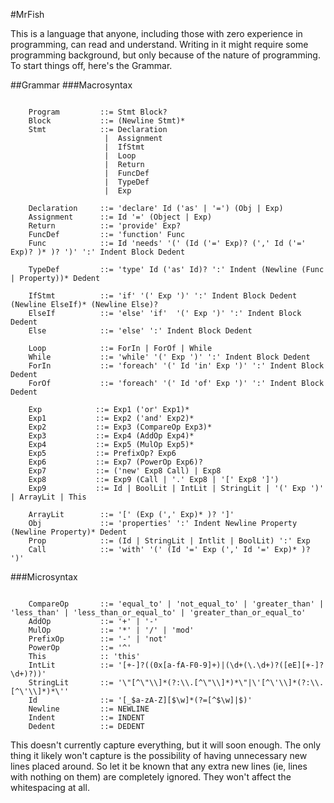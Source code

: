 #MrFish

This is a language that anyone, including those with zero experience in programming, can read and understand. Writing in it might require some programming background, but only because of the nature of programming. To start things off, here's the Grammar.

##Grammar
###Macrosyntax

```

    Program         ::= Stmt Block?
    Block           ::= (Newline Stmt)*
    Stmt            ::= Declaration
                     |  Assignment
                     |  IfStmt
                     |  Loop
                     |  Return
                     |  FuncDef
                     |  TypeDef
                     |  Exp

    Declaration     ::= 'declare' Id ('as' | '=') (Obj | Exp)
    Assignment      ::= Id '=' (Object | Exp)
    Return          ::= 'provide' Exp?
    FuncDef         ::= 'function' Func
    Func            ::= Id 'needs' '(' (Id ('=' Exp)? (',' Id ('=' Exp)? )* )? ')' ':' Indent Block Dedent

    TypeDef         ::= 'type' Id ('as' Id)? ':' Indent (Newline (Func | Property))* Dedent 

    IfStmt          ::= 'if' '(' Exp ')' ':' Indent Block Dedent (Newline ElseIf)* (Newline Else)?
    ElseIf          ::= 'else' 'if'  '(' Exp ')' ':' Indent Block Dedent
    Else            ::= 'else' ':' Indent Block Dedent

    Loop            ::= ForIn | ForOf | While
    While           ::= 'while' '(' Exp ')' ':' Indent Block Dedent
    ForIn           ::= 'foreach' '(' Id 'in' Exp ')' ':' Indent Block Dedent
    ForOf           ::= 'foreach' '(' Id 'of' Exp ')' ':' Indent Block Dedent

    Exp            ::= Exp1 ('or' Exp1)*
    Exp1           ::= Exp2 ('and' Exp2)*
    Exp2           ::= Exp3 (CompareOp Exp3)*
    Exp3           ::= Exp4 (AddOp Exp4)*
    Exp4           ::= Exp5 (MulOp Exp5)*
    Exp5           ::= PrefixOp? Exp6
    Exp6           ::= Exp7 (PowerOp Exp6)?
    Exp7           ::= ('new' Exp8 Call) | Exp8
    Exp8           ::= Exp9 (Call | '.' Exp8 | '[' Exp8 ']')
    Exp9           ::= Id | BoolLit | IntLit | StringLit | '(' Exp ')' | ArrayLit | This 

    ArrayLit        ::= '[' (Exp (',' Exp)* )? ']'
    Obj             ::= 'properties' ':' Indent Newline Property (Newline Property)* Dedent
    Prop            ::= (Id | StringLit | Intlit | BoolLit) ':' Exp
    Call            ::= 'with' '(' (Id '=' Exp (',' Id '=' Exp)* )? ')'

```
 

###Microsyntax

```

    CompareOp       ::= 'equal_to' | 'not_equal_to' | 'greater_than' | 'less_than' | 'less_than_or_equal_to' | 'greater_than_or_equal_to'
    AddOp           ::= '+' | '-'
    MulOp           ::= '*' | '/' | 'mod'
    PrefixOp        ::= '-' | 'not'
    PowerOp         ::= '^'
    This            :: 'this'
    IntLit          ::= '[+-]?((0x[a-fA-F0-9]+)|(\d+(\.\d+)?([eE][+-]?\d+)?))'
    StringLit       ::= '\"[^\"\\]*(?:\\.[^\"\\]*)*\"|\'[^\'\\]*(?:\\.[^\'\\]*)*\''
    Id              ::= '[_$a-zA-Z][$\w]*(?=[^$\w]|$)'
    Newline         ::= NEWLINE
    Indent          ::= INDENT
    Dedent          ::= DEDENT

```

This doesn't currently capture everything, but it will soon enough. The only thing it likely won't capture is the possibility of having unnecessary new lines placed around. So let it be known that any extra new lines (ie, lines with nothing on them) are completely ignored. They won't affect the whitespacing at all.